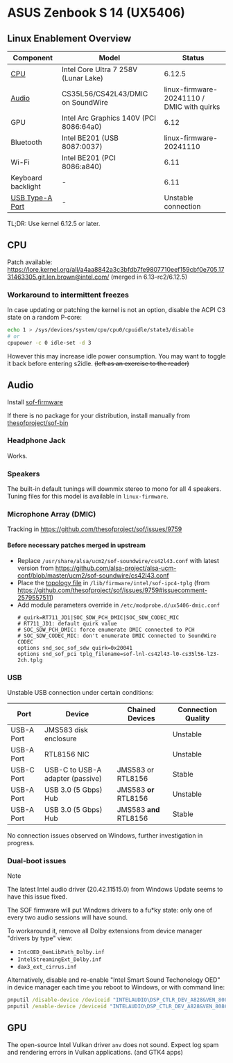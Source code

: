 # ASUS Zenbook S 14 (UX5406)

## Linux Enablement Overview

| Component | Model | Status |
|-|-|-|
| [CPU](#cpu) | Intel Core Ultra 7 258V (Lunar Lake) | 6.12.5 |
| [Audio](#audio) | CS35L56/CS42L43/DMIC on SoundWire | linux-firmware-20241110 / DMIC with quirks |
| GPU | Intel Arc Graphics 140V (PCI 8086:64a0) | 6.12 |
| Bluetooth | Intel BE201 (USB 8087:0037) | linux-firmware-20241110 |
| Wi-Fi | Intel BE201 (PCI 8086:a840) | 6.11 |
| Keyboard backlight | - | 6.11 |
| [USB Type-A Port](#USB) | - | Unstable connection |

TL;DR: Use kernel 6.12.5 or later.

## CPU

Patch available: https://lore.kernel.org/all/a4aa8842a3c3bfdb7fe9807710eef159cbf0e705.1731463305.git.len.brown@intel.com/ (merged in 6.13-rc2/6.12.5)

### Workaround to intermittent freezes

In case updating or patching the kernel is not an option, disable the ACPI C3 state on a random P-core:

```bash
echo 1 > /sys/devices/system/cpu/cpu0/cpuidle/state3/disable
# or
cpupower -c 0 idle-set -d 3
```

However this may increase idle power consumption. You may want to toggle it back before entering s2idle. ~~(left as an exercise to the reader)~~

## Audio

Install [sof-firmware](https://pkgs.org/search/?q=sof-lnl-cs42l43-l0-cs35l56-l23.tplg)

If there is no package for your distribution, install manually from [thesofproject/sof-bin](https://github.com/thesofproject/sof-bin)

### Headphone Jack

Works.

### Speakers

The built-in default tunings will downmix stereo to mono for all 4 speakers. Tuning files for this model is available in `linux-firmware`.

### Microphone Array (DMIC)

Tracking in https://github.com/thesofproject/sof/issues/9759

#### Before necessary patches merged in upstream

* Replace `/usr/share/alsa/ucm2/sof-soundwire/cs42l43.conf` with latest version from https://github.com/alsa-project/alsa-ucm-conf/blob/master/ucm2/sof-soundwire/cs42l43.conf
* Place the [topology file](firmware/intel/sof-ipc4-tplg/sof-lnl-cs42l43-l0-cs35l56-l23-2ch.tplg) in `/lib/firmware/intel/sof-ipc4-tplg` (from https://github.com/thesofproject/sof/issues/9759#issuecomment-2579557511)
* Add module parameters override in `/etc/modprobe.d/ux5406-dmic.conf`
  ```
  # quirk=RT711_JD1|SOC_SDW_PCH_DMIC|SOC_SDW_CODEC_MIC
  # RT711_JD1: default quirk value
  # SOC_SDW_PCH_DMIC: force enumerate DMIC connected to PCH
  # SOC_SDW_CODEC_MIC: don't enumerate DMIC connected to SoundWire CODEC
  options snd_soc_sof_sdw quirk=0x20041
  options snd_sof_pci tplg_filename=sof-lnl-cs42l43-l0-cs35l56-l23-2ch.tplg
  ```

### USB

Unstable USB connection under certain conditions:

| Port | Device | Chained Devices | Connection Quality |
|-|-|-|-|
| USB-A Port | JMS583 disk enclosure | | Unstable |
| USB-A Port | RTL8156 NIC | | Unstable |
| USB-C Port | USB-C to USB-A adapter (passive) | JMS583 or RTL8156 | Stable |
| USB-A Port | USB 3.0 (5 Gbps) Hub | JMS583 __or__ RTL8156 | Unstable |
| USB-A Port | USB 3.0 (5 Gbps) Hub | JMS583 __and__ RTL8156 | Stable |

No connection issues observed on Windows, further investigation in progress.

### Dual-boot issues

> [!NOTE]
> The latest Intel audio driver (20.42.11515.0) from Windows Update seems to have this issue fixed.

The SOF firmware will put Windows drivers to a fu*ky state: only one of every two audio sessions will have sound.

To workaround it, remove all Dolby extensions from device manager "drivers by type" view:

* `IntcOED_OemLibPath_Dolby.inf`
* `IntelStreamingExt_Dolby.inf`
* `dax3_ext_cirrus.inf`

Alternatively, disable and re-enable "Intel Smart Sound Techonology OED" in device manager each time you reboot to Windows, or with command line:

```cmd
pnputil /disable-device /deviceid "INTELAUDIO\DSP_CTLR_DEV_A828&VEN_8086&DEV_0222&SUBSYS_1E131043"
pnputil /enable-device /deviceid "INTELAUDIO\DSP_CTLR_DEV_A828&VEN_8086&DEV_0222&SUBSYS_1E131043"
```


## GPU

The open-source Intel Vulkan driver `anv` does not sound. Expect log spam and rendering errors in Vulkan applications. (and GTK4 apps)
